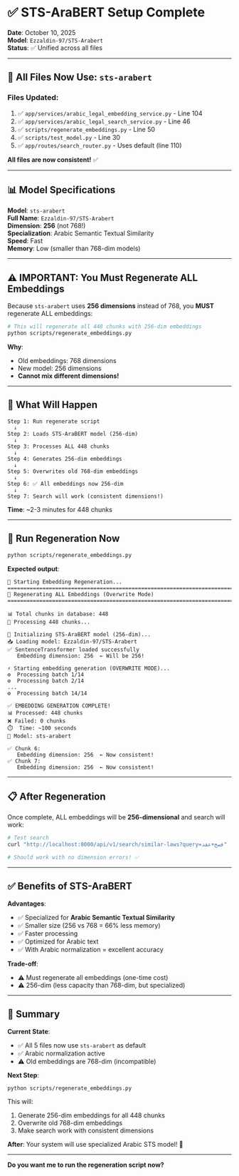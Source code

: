 # ✅ STS-AraBERT Setup Complete

**Date**: October 10, 2025  
**Model**: `Ezzaldin-97/STS-Arabert`  
**Status**: ✅ Unified across all files

---

## 🎯 All Files Now Use: `sts-arabert`

### Files Updated:

1. ✅ `app/services/arabic_legal_embedding_service.py` - Line 104
2. ✅ `app/services/arabic_legal_search_service.py` - Line 46
3. ✅ `scripts/regenerate_embeddings.py` - Line 50
4. ✅ `scripts/test_model.py` - Line 30
5. ✅ `app/routes/search_router.py` - Uses default (line 110)

**All files are now consistent!** ✅

---

## 📊 Model Specifications

**Model**: `sts-arabert`  
**Full Name**: `Ezzaldin-97/STS-Arabert`  
**Dimension**: **256** (not 768!)  
**Specialization**: Arabic Semantic Textual Similarity  
**Speed**: Fast  
**Memory**: Low (smaller than 768-dim models)  

---

## ⚠️ IMPORTANT: You Must Regenerate ALL Embeddings

Because `sts-arabert` uses **256 dimensions** instead of 768, you **MUST** regenerate ALL embeddings:

```bash
# This will regenerate all 448 chunks with 256-dim embeddings
python scripts/regenerate_embeddings.py
```

**Why**:
- Old embeddings: 768 dimensions
- New model: 256 dimensions
- **Cannot mix different dimensions!**

---

## 🔄 What Will Happen

```
Step 1: Run regenerate script
  ↓
Step 2: Loads STS-AraBERT model (256-dim)
  ↓
Step 3: Processes ALL 448 chunks
  ↓
Step 4: Generates 256-dim embeddings
  ↓
Step 5: Overwrites old 768-dim embeddings
  ↓
Step 6: ✅ All embeddings now 256-dim
  ↓
Step 7: Search will work (consistent dimensions!)
```

**Time**: ~2-3 minutes for 448 chunks

---

## 🚀 Run Regeneration Now

```bash
python scripts/regenerate_embeddings.py
```

**Expected output**:
```
🚀 Starting Embedding Regeneration...
================================================================================
🔄 Regenerating ALL Embeddings (Overwrite Mode)
================================================================================

📊 Total chunks in database: 448
🎯 Processing 448 chunks...

🤖 Initializing STS-AraBERT model (256-dim)...
📥 Loading model: Ezzaldin-97/STS-Arabert
✅ SentenceTransformer loaded successfully
   Embedding dimension: 256  ← Will be 256!

⚡ Starting embedding generation (OVERWRITE MODE)...
⚙️  Processing batch 1/14
⚙️  Processing batch 2/14
...
⚙️  Processing batch 14/14

✅ EMBEDDING GENERATION COMPLETE!
📊 Processed: 448 chunks
❌ Failed: 0 chunks
⏱️  Time: ~100 seconds
🤖 Model: sts-arabert

✅ Chunk 6:
   Embedding dimension: 256  ← Now consistent!
✅ Chunk 7:
   Embedding dimension: 256  ← Now consistent!
```

---

## 📋 After Regeneration

Once complete, ALL embeddings will be **256-dimensional** and search will work:

```bash
# Test search
curl "http://localhost:8000/api/v1/search/similar-laws?query=فسخ+عقد"

# Should work with no dimension errors! ✅
```

---

## ✅ Benefits of STS-AraBERT

**Advantages**:
- ✅ Specialized for **Arabic Semantic Textual Similarity**
- ✅ Smaller size (256 vs 768 = 66% less memory)
- ✅ Faster processing
- ✅ Optimized for Arabic text
- ✅ With Arabic normalization = excellent accuracy

**Trade-off**:
- ⚠️ Must regenerate all embeddings (one-time cost)
- ⚠️ 256-dim (less capacity than 768-dim, but specialized)

---

## 🎯 Summary

**Current State**:
- ✅ All 5 files now use `sts-arabert` as default
- ✅ Arabic normalization active
- ⚠️ Old embeddings are 768-dim (incompatible)

**Next Step**:
```bash
python scripts/regenerate_embeddings.py
```

This will:
1. Generate 256-dim embeddings for all 448 chunks
2. Overwrite old 768-dim embeddings
3. Make search work with consistent dimensions

**After**: Your system will use specialized Arabic STS model! 🎉

---

**Do you want me to run the regeneration script now?**

